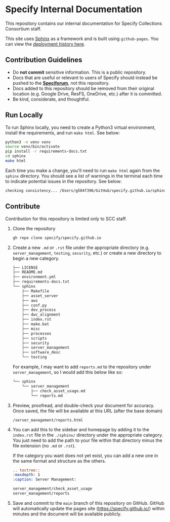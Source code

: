 # Specify Internal Documentation

This repository contains our internal documentation for Specify Collections Consortium staff.

This site uses [Sphinx](https://www.sphinx-doc.org/en/master/) as a framework and is built using `github-pages`. You can view the [deployment history here](https://github.com/specify/specify.github.io/deployments/github-pages).

## Contribution Guidelines
- Do **not commit** sensitive information. This is a public repository.
- Docs that are useful or relevant to users of Specify should instead be pushed to the [**Speciforum**](discourse.specifysoftware.org), not this repository.
- Docs added to this repository should be removed from their original location (e.g. Google Drive, ResFS, OneDrive, etc.) after it is committed.
- Be kind, considerate, and thoughtful.

## Run Locally

To run Sphinx locally, you need to create a Python3 virtual environment, install the requirements, and run `make html`. See below:

```bash
python3 -m venv venv
source venv/bin/activate
pip install -r requirements-docs.txt
cd sphinx
make html
```

Each time you make a change, you'll need to run `make html` again from the `sphinx` directory. You should see a list of warnings in the terminal each time to indicate potential issues in the repository. See below:

```bash
checking consistency... /Users/g584f396/GitHub/specify.github.io/sphinx/aws/aws_authentication.rst: WARNING: document isn't included in any toctree [toc.not_included]
```

## Contribute

Contribution for this repository is limited only to SCC staff.

1. Clone the repository

    ```bash
    gh repo clone specify/specify.github.io
    ```

2. Create a new `.md` or `.rst` file under the appropriate directory (e.g. `server_management`, `testing`, `security`, etc.) or create a new directory to begin a new category.

    ```bash
    ├── LICENSE
    ├── README.md
    ├── environment.yml
    ├── requirements-docs.txt
    └── sphinx
        ├── Makefile
        ├── asset_server
        ├── aws
        ├── conf.py
        ├── dev_process
        ├── dwc_alignment
        ├── index.rst
        ├── make.bat
        ├── misc
        ├── processes
        ├── scripts
        ├── security
        ├── server_management
        ├── software_desc
        └── testing
    ```

    For example, I may want to add `reports.md` to the repository under `server_management`, so I would add this below like so:

    ```bash
    └── sphinx
        └── server_management
            ├── check_asset_usage.md
            └── reports.md
    ```

3. Preview, proofread, and double-check your document for accuracy. Once saved, the file will be available at this URL (after the base domain)

    ```
    /server_management/reports.html
    ```

4. You can add this to the sidebar and homepage by adding it to the `index.rst` file in the `./sphinx/` directory under the appropriate category. You just need to add the path to your file within that directory minus the file extension (no `.md` or `.rst`).

    If the category you want does not yet exist, you can add a new one in the same format and structure as the others.

    ```rst
    .. toctree::
    :maxdepth: 1
    :caption: Server Management:

    server_management/check_asset_usage
    server_management/reports
    ```

5. Save and commit to the `main` branch of this repository on GitHub. GitHub will automatically update the pages site (https://specify.github.io/) within minutes and the document will be available publicly.